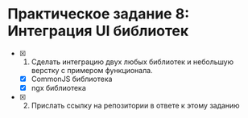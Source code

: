 # Практическое задание 8: Интеграция UI библиотек

- [x] 1. Сделать интеграцию двух любых библиотек и небольшую верстку с примером функционала.

  - [x] CommonJS библиотека
  - [x] ngx библиотека

- [x] 2. Прислать ссылку на репозитории в ответе к этому заданию
